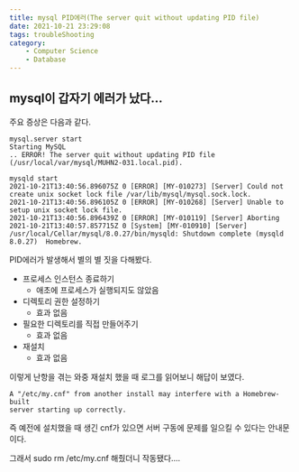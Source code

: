 ```yaml
---
title: mysql PID에러(The server quit without updating PID file)
date: 2021-10-21 23:29:08
tags: troubleShooting
category:
    - Computer Science
    - Database
---
```


## mysql이 갑자기 에러가 났다...

주요 증상은 다음과 같다.

```mysql
mysql.server start
Starting MySQL
.. ERROR! The server quit without updating PID file (/usr/local/var/mysql/MUHN2-031.local.pid).
```

```mysql
mysqld start
2021-10-21T13:40:56.896075Z 0 [ERROR] [MY-010273] [Server] Could not create unix socket lock file /var/lib/mysql/mysql.sock.lock.
2021-10-21T13:40:56.896105Z 0 [ERROR] [MY-010268] [Server] Unable to setup unix socket lock file.
2021-10-21T13:40:56.896439Z 0 [ERROR] [MY-010119] [Server] Aborting
2021-10-21T13:40:57.857715Z 0 [System] [MY-010910] [Server] /usr/local/Cellar/mysql/8.0.27/bin/mysqld: Shutdown complete (mysqld 8.0.27)  Homebrew.
```

PID에러가 발생해서 별의 별 짓을 다해봤다.

- 프로세스 인스턴스 종료하기
  - 애초에 프로세스가 실행되지도 않았음
- 디렉토리 권한 설정하기
  - 효과 없음
- 필요한 디렉토리를 직접 만들어주기
  - 효과 없음
- 재설치
  - 효과 없음

이렇게 난항을 겪는 와중 재설치 했을 때 로그를 읽어보니 해답이 보였다.

```mysql
A "/etc/my.cnf" from another install may interfere with a Homebrew-built
server starting up correctly.
```

즉 예전에 설치했을 때 생긴 cnf가 있으면 서버 구동에 문제를 일으킬 수 있다는 안내문이다.

그래서 sudo rm /etc/my.cnf 해줬더니 작동됐다....
